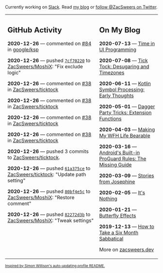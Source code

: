 Currently working on [Slack](https://slack.com/). Read [my blog](https://zacsweers.dev/) or [follow @ZacSweers on Twitter](https://twitter.com/ZacSweers).

<table><tr><td valign="top" width="60%">

## GitHub Activity
<!-- githubActivity starts -->
**2020-12-26** — commented on [#84](https://github.com/google/ksp/issues/84#issuecomment-751419653) in [google/ksp](https://api.github.com/repos/google/ksp)

**2020-12-26** — pushed [`7cf70220`](https://github.com/ZacSweers/MoshiX/commit/7cf70220d5d9e6e85f2394e7257fa808faf6a17e) to [ZacSweers/MoshiX](https://api.github.com/repos/ZacSweers/MoshiX): "Fix exclude logic"

**2020-12-26** — commented on [#38](https://github.com/ZacSweers/ticktock/issues/38#issuecomment-751419056) in [ZacSweers/ticktock](https://api.github.com/repos/ZacSweers/ticktock)

**2020-12-26** — commented on [#38](https://github.com/ZacSweers/ticktock/issues/38#issuecomment-751419005) in [ZacSweers/ticktock](https://api.github.com/repos/ZacSweers/ticktock)

**2020-12-26** — commented on [#38](https://github.com/ZacSweers/ticktock/issues/38#issuecomment-751418752) in [ZacSweers/ticktock](https://api.github.com/repos/ZacSweers/ticktock)

**2020-12-26** — commented on [#38](https://github.com/ZacSweers/ticktock/issues/38#issuecomment-751418690) in [ZacSweers/ticktock](https://api.github.com/repos/ZacSweers/ticktock)

**2020-12-26** — pushed 3 commits to [ZacSweers/ticktock](https://api.github.com/repos/ZacSweers/ticktock).

**2020-12-26** — pushed [`61a375ce`](https://github.com/ZacSweers/ticktock/commit/61a375ce175941d4453a3310dd361675dbc67094) to [ZacSweers/ticktock](https://api.github.com/repos/ZacSweers/ticktock): "Update path setting"

**2020-12-26** — pushed [`80bf4e5c`](https://github.com/ZacSweers/MoshiX/commit/80bf4e5c53917c13fa6987e89130fef78ad0740b) to [ZacSweers/MoshiX](https://api.github.com/repos/ZacSweers/MoshiX): "Restore comment"

**2020-12-26** — pushed [`82272d3b`](https://github.com/ZacSweers/MoshiX/commit/82272d3b735b184742db84d45b4ea3c79ccfd760) to [ZacSweers/MoshiX](https://api.github.com/repos/ZacSweers/MoshiX): "Tweak settings"
<!-- githubActivity ends -->
</td><td valign="top" width="40%">

## On My Blog
<!-- blog starts -->
**2020-07-13** — [Time in UI Programming](https://www.zacsweers.dev/time-in-ui/)

**2020-07-08** — [Tick Tock: Desugaring and Timezones](https://www.zacsweers.dev/ticktock-desugaring-timezones/)

**2020-06-11** — [Kotlin Symbol Processing: Early Thoughts](https://www.zacsweers.dev/kotlin-symbol-processor-early-thoughts/)

**2020-05-01** — [Dagger Party Tricks: Extension Functions](https://www.zacsweers.dev/dagger-party-tricks-extension-functions/)

**2020-04-03** — [Making My WFH Life Bearable](https://www.zacsweers.dev/making-wfh-life-bearable/)

**2020-03-16** — [Android's Built-in ProGuard Rules: The Missing Guide](https://www.zacsweers.dev/android-proguard-rules/)

**2020-03-09** — [Stories from Josephine](https://www.zacsweers.dev/stories-from-josephine/)

**2020-02-05** — [It's Nothing](https://www.zacsweers.dev/its-nothing/)

**2020-01-21** — [Butterfly Effects](https://www.zacsweers.dev/butterfly-effects/)

**2019-12-13** — [How to Take a Six Month Sabbatical](https://www.zacsweers.dev/how-to-take-a-six-month-sabbatical/)
<!-- blog ends -->
More on [zacsweers.dev](https://zacsweers.dev/)
</td></tr></table>

<sub><a href="https://simonwillison.net/2020/Jul/10/self-updating-profile-readme/">Inspired by Simon Willison's auto-updating profile README.</a></sub>